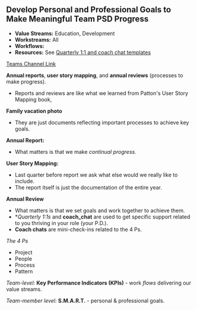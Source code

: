 ## Develop Personal and Professional Goals to Make Meaningful Team PSD Progress

- **Value Streams:** Education, Development
- **Workstreams:** All
- **Workflows:**
- **Resources:** See [Quarterly 1:1 and coach chat templates](https://dvagov.sharepoint.com/:f:/r/sites/teampsd_vha/Shared%20Documents/training_workgroup/one-on-one_templates?csf=1&web=1&e=F3fLf7&xsdata=MDV8MDF8fGM3MTdkMGQ3YTI5NDRmNjRkNGQ3MDhkYWQ4N2JjMWJjfGU5NWYxYjIzYWJhZjQ1ZWU4MjFkYjdhYjI1MWFiM2JmfDB8MHw2MzgwNjAzMjMyNjkzMDE0NjN8VW5rbm93bnxWR1ZoYlhOVFpXTjFjbWwwZVZObGNuWnBZMlY4ZXlKV0lqb2lNQzR3TGpBd01EQWlMQ0pRSWpvaVYybHVNeklpTENKQlRpSTZJazkwYUdWeUlpd2lWMVFpT2pFeGZRPT18MXxNVFkzTURRek5UVXlOVFkwT0RzeE5qY3dORE0wT0RRM01ERTFPekU1T21ReE5URXpNMlppWm1JMFpEUmpNMkU0WXpneE56QXhNamt5WWpFNE9UQmtRSFJvY21WaFpDNXphM2x3WlE9PXw4MWVjYTBmOWNmNzA0NmE2ZDRkNzA4ZGFkODdiYzFiY3wxOGQxZjhhOTAxZjQ0NThkOThkZmQwMjc4ZGZiM2YzNg%3D%3D&sdata=dm9KL3V2SkpTY3dlVHhLVmdzS0JUdEpxYk1xWkNQclpRUGhyT0UxbHJMOD0%3D)

[Teams Channel Link](https://teams.microsoft.com/l/message/19:d15133fbfb4d4c3a8c81701292b1890d@thread.skype/1670434847015?tenantId=e95f1b23-abaf-45ee-821d-b7ab251ab3bf&groupId=1db500d5-0d01-4254-af42-ad3f78bafacd&parentMessageId=1670434847015&teamName=teampsd_vha&channelName=training_workflow&createdTime=1670434847015&allowXTenantAccess=false)

**Annual reports**, **user story mapping**, and **annual reviews** (processes to make progress).

- Reports and reviews are like what we learned from Patton's User Story Mapping book,

**Family vacation photo**

- They are just documents reflecting important processes to achieve key goals.

**Annual Report:**

- What matters is that we make _continual progress_.

**User Story Mapping:**

- Last quarter before report we ask what else would we really like to include.
- The report itself is just the documentation of the entire year.

**Annual Review** 

- What matters is that we set goals and work together to achieve them.
- **Quarterly 1:1s* and **coach_chat** are used to get specific support related to you thriving in your role (your P.D.).
- **Coach chats** are mini-check-ins related to the 4 Ps.

_The 4 Ps_
- Project
- People
- Process
- Pattern

_Team-level:_ **Key Performance Indicators (KPIs)** - work _flows_ delivering our value streams.

_Team-member level:_ **S.M.A.R.T.** - personal & professional goals.
